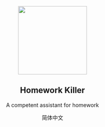 <p align="center">  
  <div align=center>
    <img src="https://raw.githubusercontent.com/shuaiqiyy/homework-killer/doc/img/logo.png"width="180" height="180">
  </div>
  
  <h2 align="center">Homework Killer</h2>
  <p align="center">A competent assistant for homework</p>

<p align="center">
    <a>简体中文</a>
</p>

